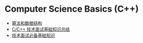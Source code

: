 # Computer Science Basics (C++)

* [算法和数据结构](https://github.com/irsisyphus/notes/tree/master/basics/algorithms-and-data-structures.md)
* [C/C++ 技术面试基础知识总结](https://github.com/huihut/interview)
* [技术面试必备基础知识](https://github.com/CyC2018/Interview-Notebook)
